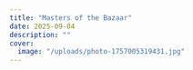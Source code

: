 ```yaml
---
title: "Masters of the Bazaar"
date: 2025-09-04
description: ""
cover:
  image: "/uploads/photo-1757005319431.jpg"
---
```


